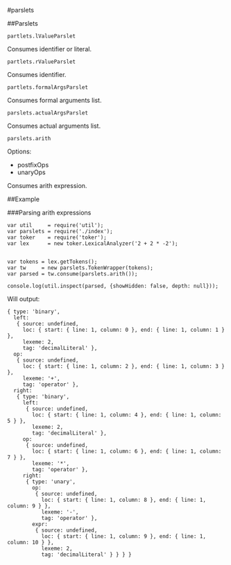 #parslets

##Parslets

`partlets.lValueParslet`

Consumes identifier or literal.

`partlets.rValueParslet`

Consumes identifier.

`partlets.formalArgsParslet`

Consumes formal arguments list.

`parslets.actualArgsParslet`

Consumes actual arguments list.

`parslets.arith`

Options:

- postfixOps
- unaryOps

Consumes arith expression.

##Example

###Parsing arith expressions

	var util     = require('util');
	var parslets = require('./index');
	var toker    = require('toker');
	var lex      = new toker.LexicalAnalyzer('2 + 2 * -2');


	var tokens = lex.getTokens();
	var tw     = new parslets.TokenWrapper(tokens);
	var parsed = tw.consume(parslets.arith());

	console.log(util.inspect(parsed, {showHidden: false, depth: null}));
	
Will output:

    { type: 'binary',
      left: 
       { source: undefined,
         loc: { start: { line: 1, column: 0 }, end: { line: 1, column: 1 } },
         lexeme: 2,
         tag: 'decimalLiteral' },
      op: 
       { source: undefined,
         loc: { start: { line: 1, column: 2 }, end: { line: 1, column: 3 } },
         lexeme: '+',
         tag: 'operator' },
      right: 
       { type: 'binary',
         left: 
          { source: undefined,
            loc: { start: { line: 1, column: 4 }, end: { line: 1, column: 5 } },
            lexeme: 2,
            tag: 'decimalLiteral' },
         op: 
          { source: undefined,
            loc: { start: { line: 1, column: 6 }, end: { line: 1, column: 7 } },
            lexeme: '*',
            tag: 'operator' },
         right: 
          { type: 'unary',
            op: 
             { source: undefined,
               loc: { start: { line: 1, column: 8 }, end: { line: 1, column: 9 } },
               lexeme: '-',
               tag: 'operator' },
            expr: 
             { source: undefined,
               loc: { start: { line: 1, column: 9 }, end: { line: 1, column: 10 } },
               lexeme: 2,
               tag: 'decimalLiteral' } } } }
	
